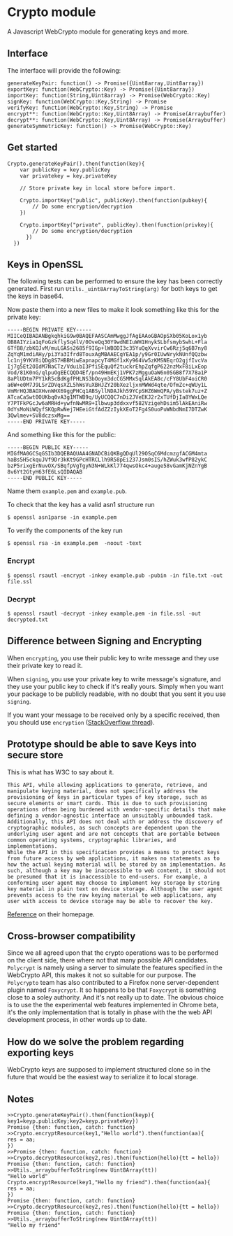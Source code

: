 # Crypto module

A Javascript WebCrypto module for generating keys and more.

## Interface

The interface will provide the following:

    generateKeyPair: function() -> Promise({Uint8array,Uint8array})
    exportKey: function(WebCrypto::Key) -> Promise({Uint8array})
    importKey: function(String,Uint8array) -> Promise(WebCrypto::Key)
    signKey: function(WebCrypto::Key,String) -> Promise
    verifyKey: function(WebCrypto::Key,String) -> Promise
    encrypt**: function(WebCrypto::Key,Uint8Array) -> Promise(Arraybuffer)
    decrypt**: function(WebCrypto::Key,Uint8Array) -> Promise(Arraybuffer)
    generateSymmetricKey: function() -> Promise(WebCrypto::Key)

## Get started

    Crypto.generateKeyPair().then(function(key){
        var publicKey = key.publicKey
        var privatekey = key.privateKey

        // Store private key in local store before import.

        Crypto.importKey("public", publicKey).then(function(pubkey){
            // Do some encryption/decryption
        })

        Crypto.importKey("private", publicKey).then(function(privkey){
            // Do some encryption/decryption
          })
      })


## Keys in OpenSSL

The following tests can be performed to ensure the key has been correctly generated.
First run `Utils._uint8ArrayToString(arg)` for both keys to get the keys in base64.

Now paste them into a new files to make it look something like this for the private key:

    -----BEGIN PRIVATE KEY-----
    MIICeQIBADANBgkqhkiG9w0BAQEFAASCAmMwggJfAgEAAoGBAOpSXb05KoLox1yb
    OB8AIYzia1qFoGzkflySq4lV/0OveQq30Y9wdNEIuWH1HnykSLbfsmybSwhL+Fla
    6TfB8/zbKQJvM/muLGASs2685f9IGp+lWBODI3c35YuQqXvvirCw6Rzj5q6B7ny8
    ZqYqM1mdiAHy/pi3Ya3Ifrd8TouxAgMBAAECgYEA1p/y9Gr0IUwNrykNUnfQQzbw
    lc1nj9YKV8iQDg8S7HBBMiwEapnapcyT4MGf1xKy964Vw5zKMSNEqrO2gjfIvcVa
    Ij7g5Et2OIdM7NaCTz/VduibI3Pfi5EquQf2tuckrEhpZqfgP622nzMxF8iLxEop
    Vod/81K0nG/qlpuOgEECQQD4Ef/pn49HmEKj1VPK7zMgguOaW6n0SGB8f7X78a1P
    8aPlUDtm7PY1kR5cBdKgfPHLNS3bOoym3dcCG5MMxSqlAkEA8c/cFY8UbF4oiCR0
    a6W+e0M7J9LSrZDVqsXZL5hWsVuXBHJZY20bXezljxnMWWd4qte/OfmZc+qWUy1L
    VmMrHQJBAOXHvnWHX69ggPHCq1ABSyllNDAJkh59YCpSHZ6WmQPA/yBstek7uz+Z
    ATcaCaSwt0OUKbq0vA3g1MTWB9q/UyUCQQC7nDi2JVeEKJ2r2xTUfDjIa8YWxLQe
    Y7PTFkPGcJw6aMRHd+ywfnNwMR9+Ilbwup3ddxxvf582VzigehDsim5lAkEAniRw
    0dYsMoNiWQyfSKQpRwNej7HEeiGtfAdZZzIykXEoT2Fg4S0uoPuWNbdNmI7DTZwK
    3Qwlmev+SV8dczsxMg==
    -----END PRIVATE KEY-----

And something like this for the public:

    -----BEGIN PUBLIC KEY-----
    MIGfMA0GCSqGSIb3DQEBAQUAA4GNADCBiQKBgQDqUl29OSqC6MdcmzgfACGM4mta
    haBs5H5ckquJVf9Dr3kKt9GPcHTRCLlh9R58pEi237Jsm0sIS/hZWuk3wfP82ykC
    bzP5rixgErNuvOX/SBqfpVgTgyN3N+WLkKl774qwsOkc4+auge58vGamKjNZnYgB
    8v6Yt2GtyH63fE6LsQIDAQAB
    -----END PUBLIC KEY-----

Name them `example.pem` and `example.pub`.

To check that the key has a valid asn1 structure run

    $ openssl asn1parse -in example.pem

To verify the components of the key run

    $ openssl rsa -in example.pem  -noout -text

### Encrypt

    $ openssl rsautl -encrypt -inkey example.pub -pubin -in file.txt -out file.ssl

### Decrypt

    $ openssl rsautl -decrypt -inkey example.pem -in file.ssl -out decrypted.txt

## Difference between Signing and Encrypting

When `encrypting`, you use their public key to write message and they use their private key to read it.

When `signing`, you use your private key to write message's signature, and they use your public key to check if it's really yours.
Simply when you want your package to be publicly readable, with no doubt that you sent it you use `signing`.

If you want your message to be received only by a specific received, then you should use `encryption` ([StackOverflow thread](http://stackoverflow.com/questions/454048/what-is-the-difference-between-encrypting-and-signing-in-asymmetric-encryption)).

## Prototype should be able to save Keys into secure store

This is what has W3C to say about it.

    This API, while allowing applications to generate, retrieve, and manipulate keying material, does not specifically address the provisioning of keys in particular types of key storage, such as secure elements or smart cards. This is due to such provisioning operations often being burdened with vendor-specific details that make defining a vendor-agnostic interface an unsuitably unbounded task. Additionally, this API does not deal with or address the discovery of cryptographic modules, as such concepts are dependent upon the underlying user agent and are not concepts that are portable between common operating systems, cryptographic libraries, and implementations.
    While the API in this specification provides a means to protect keys from future access by web applications, it makes no statements as to how the actual keying material will be stored by an implementation. As such, although a key may be inaccessible to web content, it should not be presumed that it is inaccessible to end-users. For example, a conforming user agent may choose to implement key storage by storing key material in plain text on device storage. Although the user agent prevents access to the raw keying material to web applications, any user with access to device storage may be able to recover the key.

[Reference](http://www.w3.org/TR/2013/WD-WebCryptoAPI-20130625/)
on their homepage.

## Cross-browser compatibility

Since we all agreed upon that the crypto operations was to be performed on the client side, there where not that many possible API candidates. `Polycrypt` is namely using a server to simulate the features specified in the WebCrypto API, this makes it not so suitable for our purpose. The `Polycrypto` team has also contributed to a Firefox none server-dependent plugin named `Foxycrypt`. It so happens to be that `Foxycrypt` is something close to a soley authority. And it's not really up to date.
The obvious choice is to use the the experimental web features implemented in Chrome beta, it's the only implementation that is totally in phase with the the web API development process, in other words up to date.

## How do we solve the problem regarding exporting keys

WebCrypto keys are supposed to implement structured clone so in the future that would be the easiest way to serialize it to local storage.

## Notes
```
>>Crypto.generateKeyPair().then(function(keyp){ key1=keyp.publicKey;key2=keyp.privateKey})
Promise {then: function, catch: function}
>>Crypto.encryptResource(key1,"Hello world").then(function(aa){
res = aa;
})
>>Promise {then: function, catch: function}
>>Crypto.decryptResource(key2,res).then(function(hello){tt = hello})
Promise {then: function, catch: function}
>>Utils._arraybufferToString(new Uint8Array(tt))
"Hello world"
Crypto.encryptResource(key1,"Hello my friend").then(function(aa){
res = aa;
})
Promise {then: function, catch: function}
>>Crypto.decryptResource(key2,res).then(function(hello){tt = hello})
Promise {then: function, catch: function}
>>Utils._arraybufferToString(new Uint8Array(tt))
"Hello my friend"
```
